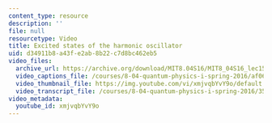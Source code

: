 ```yaml
---
content_type: resource
description: ''
file: null
resourcetype: Video
title: Excited states of the harmonic oscillator
uid: d34911b8-a43f-e2ab-8b22-c7d8bc462eb5
video_files:
  archive_url: https://archive.org/download/MIT8.04S16/MIT8_04S16_lec15_s2_300k.mp4
  video_captions_file: /courses/8-04-quantum-physics-i-spring-2016/af067c3b1d9c59668d1f391c645c65cb_xmjvqbYvY9o.vtt
  video_thumbnail_file: https://img.youtube.com/vi/xmjvqbYvY9o/default.jpg
  video_transcript_file: /courses/8-04-quantum-physics-i-spring-2016/35816b09d42d2fdea9d61bdee70b85d8_xmjvqbYvY9o.pdf
video_metadata:
  youtube_id: xmjvqbYvY9o
---
```

